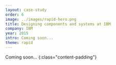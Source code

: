 ```yaml
---
layout: case-study
order: 6
image: ../images/rapid-hero.png
title: Designing components and systems at IBM
company: IBM
year: 2015
intro: Coming soon...
theme: rapid
---
```


Coming soon...
{:class="content-padding"}